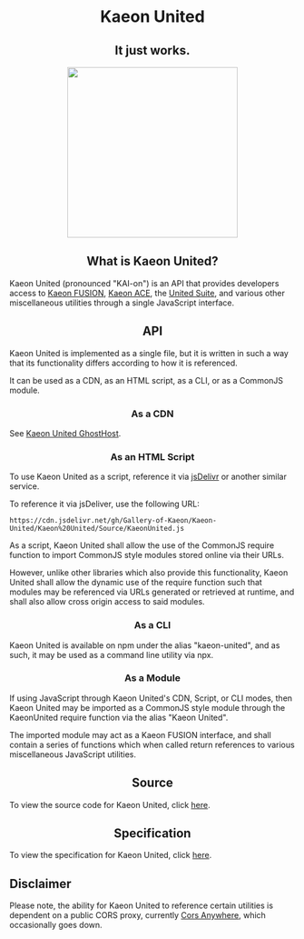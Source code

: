 <h1 align="center">Kaeon United</h1>
<h2 align="center">It just works.</h2>

<p align="center">
	<img src="https://raw.githubusercontent.com/Gallery-of-Kaeon/Kaeon-United/master/Kaeon%20United/Logo/Logo.png" width="300px" height="300px"/>
</p>

<h2 align="center">What is Kaeon United?</h2>

Kaeon United (pronounced "KAI-on") is an API that provides developers access to [Kaeon FUSION](https://github.com/Gallery-of-Kaeon/Kaeon-FUSION),
[Kaeon ACE](https://github.com/Gallery-of-Kaeon/Kaeon-ACE),
the [United Suite](https://github.com/Gallery-of-Kaeon/Kaeon-United/tree/master/Kaeon%20United/Specification/1%20-%20United%20Suite),
and various other miscellaneous utilities through a single JavaScript interface.

<h2 align="center">API</h2>

Kaeon United is implemented as a single file,
but it is written in such a way that its functionality differs according to how it is referenced.

It can be used as a CDN,
as an HTML script,
as a CLI,
or as a CommonJS module.

<h3 align="center">As a CDN</h3>

See [Kaeon United GhostHost](https://github.com/Gallery-of-Kaeon/Gallery-of-Kaeon.github.io).

<h3 align="center">As an HTML Script</h3>

To use Kaeon United as a script,
reference it via [jsDelivr](https://www.jsdelivr.com/) or another similar service.

To reference it via jsDeliver,
use the following URL:

    https://cdn.jsdelivr.net/gh/Gallery-of-Kaeon/Kaeon-United/Kaeon%20United/Source/KaeonUnited.js

As a script,
Kaeon United shall allow the use of the CommonJS require function to import CommonJS style modules stored online via their URLs.

However,
unlike other libraries which also provide this functionality,
Kaeon United shall allow the dynamic use of the require function such that modules may be referenced via URLs generated or retrieved at runtime,
and shall also allow cross origin access to said modules.

<h3 align="center">As a CLI</h3>

Kaeon United is available on npm under the alias "kaeon-united",
and as such,
it may be used as a command line utility via npx.

<!-- STUB -->

<h3 align="center">As a Module</h3>

If using JavaScript through Kaeon United's CDN,
Script,
or CLI modes,
then Kaeon United may be imported as a CommonJS style module through the KaeonUnited require function via the alias "Kaeon United".

The imported module may act as a Kaeon FUSION interface,
and shall contain a series of functions which when called return references to various miscellaneous JavaScript utilities.

<!-- STUB -->

<h2 align="center">Source</h2>

To view the source code for Kaeon United,
click [here](https://github.com/Gallery-of-Kaeon/Kaeon-United/blob/master/Kaeon%20United/Source/KaeonUnited.js).

<h2 align="center">Specification</h2>

To view the specification for Kaeon United,
click [here](https://github.com/Gallery-of-Kaeon/Kaeon-United/tree/master/Kaeon%20United/Specification).

<h2>Disclaimer</h2>

Please note,
the ability for Kaeon United to reference certain utilities is dependent on a public CORS proxy,
currently [Cors Anywhere](https://cors-anywhere.herokuapp.com/),
which occasionally goes down.